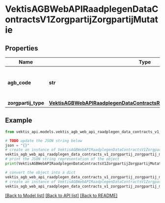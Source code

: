 # VektisAGBWebAPIRaadplegenDataContractsV1ZorgpartijZorgpartijMutatie



## Properties

Name | Type | Description | Notes
------------ | ------------- | ------------- | -------------
**agb_code** | **str** | CODE, length &#x3D; 8 numeriek in een string, AGBCode | 
**zorgpartij_type** | [**VektisAGBWebAPIRaadplegenDataContractsReferentiegegevensZorgpartijType**](VektisAGBWebAPIRaadplegenDataContractsReferentiegegevensZorgpartijType.md) |  | 

## Example

```python
from vektis_api.models.vektis_agb_web_api_raadplegen_data_contracts_v1_zorgpartij_zorgpartij_mutatie import VektisAGBWebAPIRaadplegenDataContractsV1ZorgpartijZorgpartijMutatie

# TODO update the JSON string below
json = "{}"
# create an instance of VektisAGBWebAPIRaadplegenDataContractsV1ZorgpartijZorgpartijMutatie from a JSON string
vektis_agb_web_api_raadplegen_data_contracts_v1_zorgpartij_zorgpartij_mutatie_instance = VektisAGBWebAPIRaadplegenDataContractsV1ZorgpartijZorgpartijMutatie.from_json(json)
# print the JSON string representation of the object
print(VektisAGBWebAPIRaadplegenDataContractsV1ZorgpartijZorgpartijMutatie.to_json())

# convert the object into a dict
vektis_agb_web_api_raadplegen_data_contracts_v1_zorgpartij_zorgpartij_mutatie_dict = vektis_agb_web_api_raadplegen_data_contracts_v1_zorgpartij_zorgpartij_mutatie_instance.to_dict()
# create an instance of VektisAGBWebAPIRaadplegenDataContractsV1ZorgpartijZorgpartijMutatie from a dict
vektis_agb_web_api_raadplegen_data_contracts_v1_zorgpartij_zorgpartij_mutatie_from_dict = VektisAGBWebAPIRaadplegenDataContractsV1ZorgpartijZorgpartijMutatie.from_dict(vektis_agb_web_api_raadplegen_data_contracts_v1_zorgpartij_zorgpartij_mutatie_dict)
```
[[Back to Model list]](../README.md#documentation-for-models) [[Back to API list]](../README.md#documentation-for-api-endpoints) [[Back to README]](../README.md)


